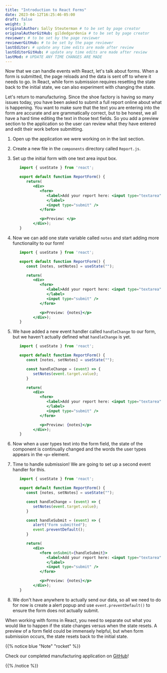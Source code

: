 ```yaml
---
title: "Introduction to React Forms"
date: 2023-04-12T16:25:46-05:00
draft: false
weight: 3
originalAuthor: Sally Steuterman # to be set by page creator
originalAuthorGitHub: gildedgardenia # to be set by page creator
reviewer: # to be set by the page reviewer
reviewerGitHub: # to be set by the page reviewer
lastEditor: # update any time edits are made after review
lastEditorGitHub: # update any time edits are made after review
lastMod: # UPDATE ANY TIME CHANGES ARE MADE
---
```


Now that we can handle events with React, let's talk about forms. When a form is submitted, the page reloads and the data is sent off to where it needs to go. In React, while form submission requires resetting the state back to the initial state, we can also experiment with changing the state.

Let's return to manufacturing. Since the shoe factory is having so many issues today, you have been asked to submit a full report online about what is happening. You want to make sure that the text you are entering into the form are accurate and are grammatically correct, but to be honest, we all have a hard time editing the text in those text fields. So you add a preview section to the application so the user can review what they have entered and edit their work before submitting.

1. Open up the application we were working on in the last section. 
1. Create a new file in the `components` directory called `Report.js`.
1. Set up the initial form with one text area input box.

   ```jsx
      import { useState } from 'react';

      export default function ReportForm() {
         return(
            <div>
               <form>
                  <label>Add your report here: <input type="textarea" />
                  </label>
                  <input type="submit" />
               </form>

               <p>Preview: </p>
            </div>);
      }
   ```

1. Now we can add one state variable called `notes` and start adding more functionality to our form!

   ```jsx
      import { useState } from 'react';

      export default function ReportForm() {
         const [notes, setNotes] = useState("");

         return(
            <div>
               <form>
                  <label>Add your report here: <input type="textarea" value={notes} onChange={handleChange}/>
                  </label>
                  <input type="submit" />
               </form>

               <p>Preview: {notes}</p>
            </div>);
      }
   ```

1. We have added a new event handler called `handleChange` to our form, but we haven't actually defined what `handleChange` is yet.

   ```jsx
      import { useState } from 'react';

      export default function ReportForm() {
         const [notes, setNotes] = useState("");

         const handleChange = (event) => {
            setNotes(event.target.value);
         }

         return(
            <div>
               <form>
                  <label>Add your report here: <input type="textarea" value={notes} onChange={handleChange}/>
                  </label>
                  <input type="submit" />
               </form>

               <p>Preview: {notes}</p>
            </div>);
      }
   ```

1. Now when a user types text into the form field, the state of the component is continually changed and the words the user types appears in the `<p>` element. 
1. Time to handle submission! We are going to set up a second event handler for this.

   ```jsx
      import { useState } from 'react';

      export default function ReportForm() {
         const [notes, setNotes] = useState("");

         const handleChange = (event) => {
            setNotes(event.target.value);
         }

         const handleSubmit = (event) => {
            alert("Form submitted");
            event.preventDefault();
         }

         return(
            <div>
               <form onSubmit={handleSubmit}>
                  <label>Add your report here: <input type="textarea" value={notes} onChange={handleChange}/>
                  </label>
                  <input type="submit" />
               </form>

               <p>Preview: {notes}</p>
            </div>);
      }
   ```

1. We don't have anywhere to actually send our data, so all we need to do for now is create a alert popup and use `event.preventDefault()` to ensure the form does not actually submit.

When working with forms in React, you need to separate out what you would like to happen if the state changes versus when the state resets. A preview of a form field could be immensely helpful, but when form submission occurs, the state resets back to the initial state.

{{% notice blue "Note" "rocket" %}}

   Check our completed manufacturing application on [GitHub](https://github.com/LaunchCodeEducation/react-pt3-example)!

{{% /notice %}}